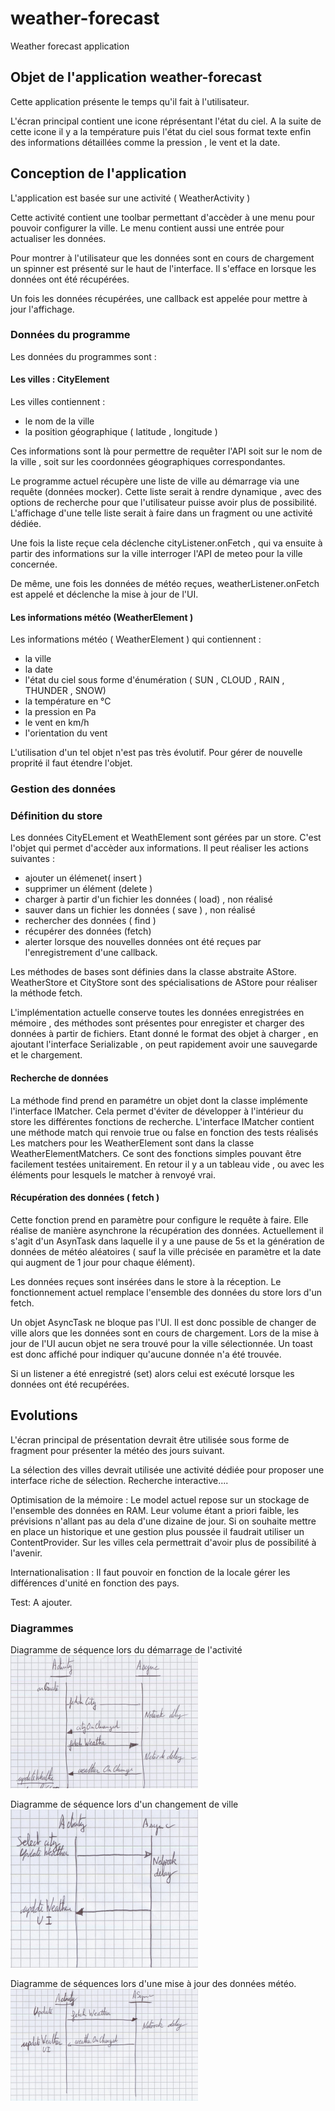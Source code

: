 # weather-forecast
Weather forecast application

## Objet de l'application weather-forecast

Cette application présente le temps qu'il fait à l'utilisateur.

L'écran principal contient une icone réprésentant l'état du ciel.
A la suite de cette icone il y a la température puis l'état du ciel sous format texte enfin des
informations détaillées comme la pression , le vent et la date.

## Conception de l'application

L'application est basée sur une activité ( WeatherActivity )

Cette activité contient une toolbar permettant d'accèder à une menu pour pouvoir configurer la ville.
Le menu contient aussi une entrée pour actualiser les données.

Pour montrer à l'utilisateur que les données sont en cours de chargement un spinner est présenté
sur le haut de l'interface. Il s'efface en lorsque les données ont été récupérées.

Un fois les données récupérées, une callback est appelée pour mettre à jour l'affichage.

### Données du programme

Les données du programmes sont :

#### Les villes  : CityElement

Les villes contiennent :
 - le nom de la ville
 - la position géographique ( latitude , longitude )

Ces informations sont là pour permettre de requêter l'API soit sur le nom de la ville , soit sur les
coordonnées géographiques correspondantes.

Le programme actuel récupère une liste de ville au démarrage via une requête (données mocker). Cette liste serait à rendre dynamique ,
avec des options de recherche pour que l'utilisateur puisse avoir plus de possibilité. L'affichage
d'une telle liste serait à faire dans un fragment ou une activité dédiée.

Une fois la liste reçue cela déclenche cityListener.onFetch , qui va ensuite à partir des informations
sur la ville interroger l'API de meteo pour la ville concernée.

De même, une fois les données de météo reçues, weatherListener.onFetch est appelé et déclenche la mise à jour de l'UI.


#### Les informations météo (WeatherElement )

Les informations météo ( WeatherElement ) qui contiennent :
 - la ville
 - la date
 - l'état du ciel sous forme d'énumération ( SUN , CLOUD , RAIN , THUNDER , SNOW)
 - la température en °C
 - la pression en Pa
 - le vent en km/h
 - l'orientation du vent

L'utilisation d'un tel objet n'est pas très évolutif. Pour gérer de nouvelle proprité il faut étendre l'objet.


### Gestion des données

### Définition du store

Les données CityELement et WeathElement sont gérées par un store. C'est l'objet qui permet d'accèder aux
informations. Il peut réaliser les actions suivantes :
 - ajouter un élémenet( insert )
 - supprimer un élément (delete )
 - charger à partir d'un fichier les données  ( load) , non réalisé
 - sauver dans un fichier les données ( save )  , non réalisé
 - rechercher des données ( find )
 - récupérer des données (fetch)
 - alerter lorsque des nouvelles données ont été reçues par l'enregistrement d'une callback.

Les méthodes de bases sont définies dans la classe abstraite AStore.
WeatherStore et CityStore sont des spécialisations de AStore pour réaliser la méthode fetch.

L'implémentation actuelle conserve toutes les données enregistrées en mémoire ,
des méthodes sont présentes pour enregister et charger des données à partir de fichiers.
Etant donné le format des objet à charger , en ajoutant l'interface Serializable , on peut rapidement
avoir une sauvegarde et le chargement.


#### Recherche de données
La méthode find prend en paramétre un objet dont la classe implémente l'interface IMatcher.
Cela permet d'éviter de développer à l'intérieur du store les différentes fonctions de recherche.
L'interface IMatcher contient une méthode match qui renvoie true ou false en fonction des tests réalisés
Les matchers pour les WeatherElement sont dans la classe WeatherElementMatchers.
Ce sont des fonctions simples pouvant être facilement testées unitairement.
En retour il y a un tableau vide , ou avec les éléments pour lesquels le matcher à renvoyé vrai.


#### Récupération des données ( fetch )
Cette fonction prend en paramètre pour configure le requête à faire. Elle réalise de manière asynchrone la récupération des données.
Actuellement il s'agit d'un AsynTask dans laquelle il y a une pause de 5s et la génération de données
de météo aléatoires ( sauf la ville précisée en paramètre et la date qui augment de 1 jour pour chaque élément).

Les données reçues sont insérées dans le store à la réception.
Le fonctionnement actuel remplace l'ensemble des données du store lors d'un fetch.

Un objet AsyncTask ne bloque pas l'UI. Il est donc possible de changer de ville alors que les données sont en cours de chargement.
Lors de la mise à jour de l'UI aucun objet ne sera trouvé pour la ville sélectionnée. Un toast est donc affiché pour
indiquer qu'aucune donnée n'a été trouvée.

Si un listener a été enregistré (set)  alors celui est exécuté lorsque les données ont été recupérées.

## Evolutions

L'écran principal de présentation devrait être utilisée sous forme de fragment pour présenter la
météo des jours suivant.

La sélection des villes devrait utilisée une activité dédiée pour proposer une interface riche de sélection.
Recherche interactive....

Optimisation de la mémoire :
Le model actuel repose sur un stockage de l'ensemble des données en RAM. Leur volume étant a priori faible,
les prévisions n'allant pas au dela d'une dizaine de jour.
Si on souhaite mettre en place un historique et une gestion plus poussée il faudrait utiliser un ContentProvider.
Sur les villes cela permettrait d'avoir plus de possibilité à l'avenir.

Internationalisation :
Il faut pouvoir en fonction de la locale gérer les différences d'unité en fonction des pays.

Test:
A ajouter.

### Diagrammes

Diagramme de séquence lors du démarrage de l'activité
![image](images/onActivityStartUp.png)

Diagramme de séquence lors d'un changement de ville
![image](images/updateWeatherOnCityChange.png)

Diagramme de séquences lors d'une mise à jour des données météo.
![image](images/updateWeatherOnUpdate.png)



